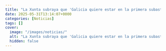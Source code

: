 ```yaml
---
title: "La Xunta subraya que 'Galicia quiere estar en la primera subasta de megavatios de eólica marina'"
date: 2025-05-31T13:14:07+0000
categories: [Noticias]
tags: []
cover:
  image: "/images/noticias/"
  alt: "La Xunta subraya que 'Galicia quiere estar en la primera subasta de megavatios de eólica marina'"
  hidden: false
---
```



